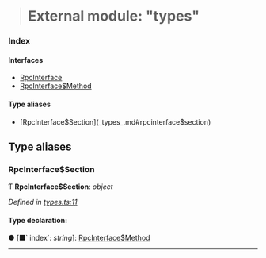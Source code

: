 > # External module: "types"

### Index

#### Interfaces

* [RpcInterface](../interfaces/_types_.rpcinterface.md)
* [RpcInterface$Method](../interfaces/_types_.rpcinterface_method.md)

#### Type aliases

* [RpcInterface$Section](_types_.md#rpcinterface$section)

## Type aliases

###  RpcInterface$Section

Ƭ **RpcInterface$Section**: *object*

*Defined in [types.ts:11](https://github.com/polkadot-js/api/blob/ffe1c71/packages/rpc-core/src/types.ts#L11)*

#### Type declaration:

● \[■&#x60; index&#x60;: *string*\]: [RpcInterface$Method](../interfaces/_types_.rpcinterface_method.md)

___
